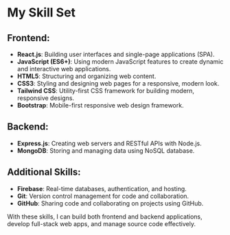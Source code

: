# My Skill Set

## Frontend:
- **React.js**: Building user interfaces and single-page applications (SPA).
- **JavaScript (ES6+)**: Using modern JavaScript features to create dynamic and interactive web applications.
- **HTML5**: Structuring and organizing web content.
- **CSS3**: Styling and designing web pages for a responsive, modern look.
- **Tailwind CSS**: Utility-first CSS framework for building modern, responsive designs.
- **Bootstrap**: Mobile-first responsive web design framework.

## Backend:
- **Express.js**: Creating web servers and RESTful APIs with Node.js.
- **MongoDB**: Storing and managing data using NoSQL database.

## Additional Skills:
- **Firebase**: Real-time databases, authentication, and hosting.
- **Git**: Version control management for code and collaboration.
- **GitHub**: Sharing code and collaborating on projects using GitHub.

With these skills, I can build both frontend and backend applications, develop full-stack web apps, and manage source code effectively.
